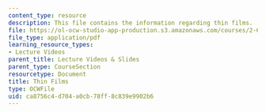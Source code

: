 ```yaml
---
content_type: resource
description: This file contains the information regarding thin films.
file: https://ol-ocw-studio-app-production.s3.amazonaws.com/courses/2-627-fundamentals-of-photovoltaics-fall-2013/ca8756c4d704a0cb78ff8c839e9902b6_MIT2_627F13_lec12-13.pdf
file_type: application/pdf
learning_resource_types:
- Lecture Videos
parent_title: Lecture Videos & Slides
parent_type: CourseSection
resourcetype: Document
title: Thin Films
type: OCWFile
uid: ca8756c4-d704-a0cb-78ff-8c839e9902b6
---
```

